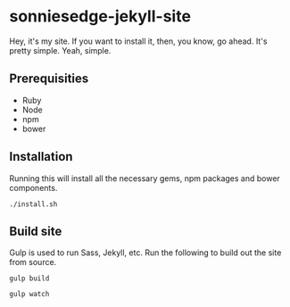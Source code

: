 # sonniesedge-jekyll-site    
 

Hey, it's my site. If you want to install it, then, you know, go ahead. It's pretty simple. 
Yeah, simple. 

## Prerequisities
- Ruby
- Node
- npm
- bower

## Installation

Running this will install all the necessary gems, npm packages and bower components.

`./install.sh`


## Build site

Gulp is used to run Sass, Jekyll, etc. Run the following to build out the site from source. 

`gulp build`

`gulp watch`

